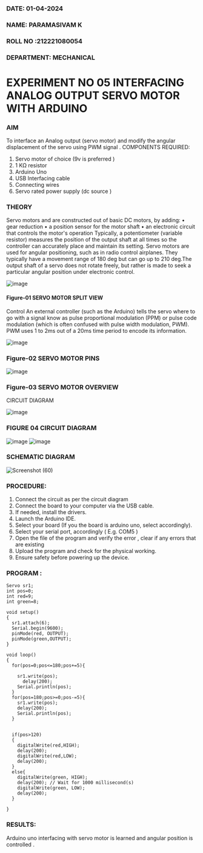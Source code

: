 ###  DATE: 01-04-2024

###  NAME: PARAMASIVAM K
###  ROLL NO :212221080054
###  DEPARTMENT: MECHANICAL


# EXPERIMENT NO 05 INTERFACING ANALOG OUTPUT SERVO MOTOR WITH ARDUINO

### AIM
To interface an Analog output (servo motor) and modify the angular displacement of the servo using PWM signal .
COMPONENTS REQUIRED:
1.	Servo motor of choice (9v is preferred )
2.	1 KΩ resistor 
3.	Arduino Uno 
4.	USB Interfacing cable 
5.	Connecting wires 
6.	Servo rated power supply (dc source )


### THEORY
Servo motors and are constructed out of basic DC motors, by adding:
•	 gear reduction
•	 a position sensor for the motor shaft
•	 an electronic circuit that controls the motor's operation
Typically, a potentiometer (variable resistor) measures the position of the output shaft at all times so the controller can accurately place and maintain its setting.
Servo motors are used for angular positioning, such as in radio control airplanes.  They typically have a movement range of 180 deg but can go up to 210 deg.The output shaft of a servo does not rotate freely, but rather is made to seek a particular angular position under electronic control. 


![image](https://user-images.githubusercontent.com/36288975/163544439-1f477927-fcd4-42f0-9ce4-c863fdbf1210.png)



#### Figure-01 SERVO MOTOR SPLIT VIEW 
Control 
An external controller (such as the Arduino) tells the servo where to go with a signal know as pulse proportional modulation (PPM) or pulse code modulation (which is often confused with pulse width modulation, PWM). PWM uses 1 to 2ms out of a 20ms time period to encode its information.
 
 
 ![image](https://user-images.githubusercontent.com/36288975/163544482-3027136f-7135-4f3d-a23f-8dc2fe04194d.png)

### Figure-02 SERVO MOTOR PINS

 ![image](https://user-images.githubusercontent.com/36288975/163544513-ca497421-e6ba-4f91-871f-5cfba77f22a8.png)


### Figure-03 SERVO MOTOR OVERVIEW 

 


 





CIRCUIT DIAGRAM
 
 
 ![image](https://user-images.githubusercontent.com/36288975/163544618-6eb8a7b5-7f1a-428a-8d9f-fd899b145efb.png)

### FIGURE 04 CIRCUIT DIAGRAM
![image](https://github.com/vasanthkumarch/EXPERIMENT-NO--05-INTERFACING-ANALOG-OUTPUT-SERVO-MOTOR-WITH-ARDUINO-/assets/161025390/c1a7404e-2bb0-44f8-b254-61b8c64c2c92)
![image](https://github.com/vasanthkumarch/EXPERIMENT-NO--05-INTERFACING-ANALOG-OUTPUT-SERVO-MOTOR-WITH-ARDUINO-/assets/161025390/c46d375b-b934-454a-8fcf-5d6606025e51)
### SCHEMATIC DIAGRAM
![Screenshot (60)](https://github.com/vasanthkumarch/EXPERIMENT-NO--05-INTERFACING-ANALOG-OUTPUT-SERVO-MOTOR-WITH-ARDUINO-/assets/161025390/801d1f81-c291-4f34-8fd8-43ca5cbeb83a)



### PROCEDURE:
1.	Connect the circuit as per the circuit diagram 
2.	Connect the board to your computer via the USB cable.
3.	If needed, install the drivers.
4.	Launch the Arduino IDE.
5.	Select your board (If you the board is arduino uno, select accordingly).
6.	Select your serial port, accordingly ( E.g. COM5 )
7.	Open the file of the program  and verify the error , clear if any errors that are existing 
8.	Upload the program and check for the physical working. 
9.	Ensure safety before powering up the device.


### PROGRAM :
~~~
Servo sr1;
int pos=0;
int red=9;
int green=8;

void setup()
{
  sr1.attach(6);
  Serial.begin(9600);
  pinMode(red, OUTPUT);
  pinMode(green,OUTPUT);
}

void loop()
{
  for(pos=0;pos<=180;pos+=5){
    
    sr1.write(pos);
      delay(200);
    Serial.println(pos);
  }
  for(pos=180;pos>=0;pos-=5){
    sr1.write(pos);
    delay(200);
    Serial.println(pos);
  }
  

  if(pos>120)
  {
    digitalWrite(red,HIGH);
    delay(200);
    digitalWrite(red,LOW);
    delay(200);
  }
  else{
    digitalWrite(green, HIGH);
    delay(200); // Wait for 1000 millisecond(s)
    digitalWrite(green, LOW);
    delay(200);
  }
  
}
~~~
 









### RESULTS: 
Arduino uno interfacing with servo motor is learned and angular position is controlled .
